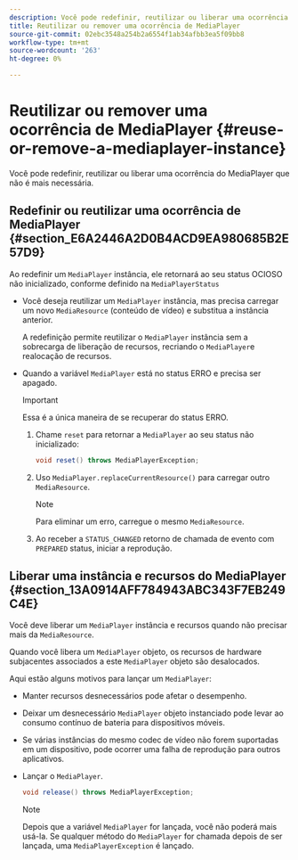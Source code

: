 ```yaml
---
description: Você pode redefinir, reutilizar ou liberar uma ocorrência do MediaPlayer que não é mais necessária.
title: Reutilizar ou remover uma ocorrência de MediaPlayer
source-git-commit: 02ebc3548a254b2a6554f1ab34afbb3ea5f09bb8
workflow-type: tm+mt
source-wordcount: '263'
ht-degree: 0%

---
```


# Reutilizar ou remover uma ocorrência de MediaPlayer {#reuse-or-remove-a-mediaplayer-instance}

Você pode redefinir, reutilizar ou liberar uma ocorrência do MediaPlayer que não é mais necessária.

## Redefinir ou reutilizar uma ocorrência de MediaPlayer {#section_E6A2446A2D0B4ACD9EA980685B2E57D9}

Ao redefinir um `MediaPlayer` instância, ele retornará ao seu status OCIOSO não inicializado, conforme definido na `MediaPlayerStatus`

* Você deseja reutilizar um `MediaPlayer` instância, mas precisa carregar um novo `MediaResource` (conteúdo de vídeo) e substitua a instância anterior.

  A redefinição permite reutilizar o `MediaPlayer` instância sem a sobrecarga de liberação de recursos, recriando o `MediaPlayer`e realocação de recursos.

* Quando a variável `MediaPlayer` está no status ERRO e precisa ser apagado.

  >[!IMPORTANT]
  >
  >Essa é a única maneira de se recuperar do status ERRO.

   1. Chame `reset` para retornar a `MediaPlayer` ao seu status não inicializado:

      ```java
      void reset() throws MediaPlayerException; 
      ```

   1. Uso `MediaPlayer.replaceCurrentResource()` para carregar outro `MediaResource`.

      >[!NOTE]
      >
      >Para eliminar um erro, carregue o mesmo `MediaResource`.

   1. Ao receber a `STATUS_CHANGED` retorno de chamada de evento com `PREPARED` status, iniciar a reprodução.

## Liberar uma instância e recursos do MediaPlayer {#section_13A0914AFF784943ABC343F7EB249C4E}

Você deve liberar um `MediaPlayer` instância e recursos quando não precisar mais da `MediaResource`.

Quando você libera um `MediaPlayer` objeto, os recursos de hardware subjacentes associados a este `MediaPlayer` objeto são desalocados.

Aqui estão alguns motivos para lançar um `MediaPlayer`:

* Manter recursos desnecessários pode afetar o desempenho.
* Deixar um desnecessário `MediaPlayer` objeto instanciado pode levar ao consumo contínuo de bateria para dispositivos móveis.
* Se várias instâncias do mesmo codec de vídeo não forem suportadas em um dispositivo, pode ocorrer uma falha de reprodução para outros aplicativos.

* Lançar o `MediaPlayer`.

  ```java
  void release() throws MediaPlayerException;
  ```

  >[!NOTE]
  >
  >Depois que a variável `MediaPlayer` for lançada, você não poderá mais usá-la. Se qualquer método do `MediaPlayer` for chamada depois de ser lançada, uma `MediaPlayerException` é lançado.
